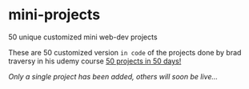 # mini-projects
50 unique customized mini web-dev projects 

These are 50 customized version `in code` of the projects done by brad traversy in his udemy course [50 projects in 50 days!](https://www.udemy.com/course/50-projects-50-days/)

*Only a single project has been added, others will soon be live...*
